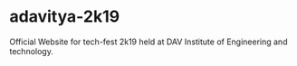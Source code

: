 # adavitya-2k19

Official Website for tech-fest 2k19 held at DAV Institute of Engineering and technology.
